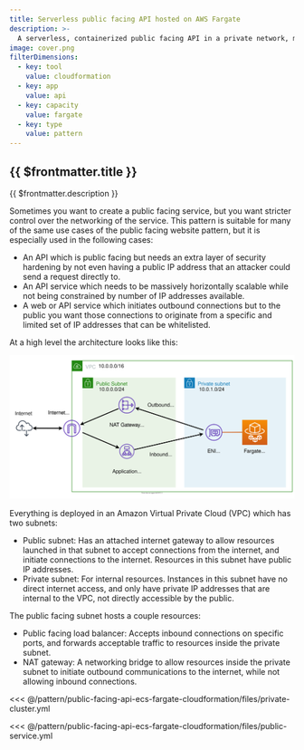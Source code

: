 ```yaml
---
title: Serverless public facing API hosted on AWS Fargate
description: >-
  A serverless, containerized public facing API in a private network, managed by EC2, hosted on AWS Fargate
image: cover.png
filterDimensions:
  - key: tool
    value: cloudformation
  - key: app
    value: api
  - key: capacity
    value: fargate
  - key: type
    value: pattern
---
```


## {{ $frontmatter.title }}

{{ $frontmatter.description }}

  Sometimes you want to create a public facing service, but you want stricter control over the networking of the service. This pattern is suitable for many of the same use cases of the public facing website pattern, but it is especially used in the following cases:

- An API which is public facing but needs an extra layer of security hardening by not even having a public IP address that an attacker could send a request directly to.
- An API service which needs to be massively horizontally scalable while not being constrained by number of IP addresses available.
- A web or API service which initiates outbound connections but to the public you want those connections to originate from a specific and limited set of IP addresses that can be whitelisted.

At a high level the architecture looks like this:

![](./files/diagram.svg)

  Everything is deployed in an Amazon Virtual Private Cloud (VPC) which has two subnets:

- Public subnet: Has an attached internet gateway to allow resources launched in that subnet to accept connections from the internet, and initiate connections to the internet. Resources in this subnet have public IP addresses.
- Private subnet: For internal resources. Instances in this subnet have no direct internet access, and only have private IP addresses that are internal to the VPC, not directly accessible by the public.

The public facing subnet hosts a couple resources:

- Public facing load balancer: Accepts inbound connections on specific ports, and forwards acceptable traffic to resources inside the private subnet.
- NAT gateway: A networking bridge to allow resources inside the private subnet to initiate outbound communications to the internet, while not allowing inbound connections.

<<< @/pattern/public-facing-api-ecs-fargate-cloudformation/files/private-cluster.yml

<<< @/pattern/public-facing-api-ecs-fargate-cloudformation/files/public-service.yml
